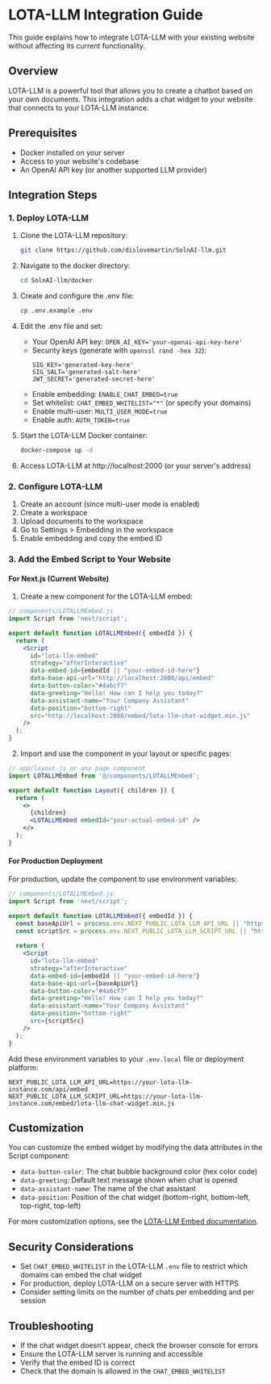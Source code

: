# LOTA-LLM Integration Guide

This guide explains how to integrate LOTA-LLM with your existing website without affecting its current functionality.

## Overview

LOTA-LLM is a powerful tool that allows you to create a chatbot based on your own documents. This integration adds a chat widget to your website that connects to your LOTA-LLM instance.

## Prerequisites

- Docker installed on your server
- Access to your website's codebase
- An OpenAI API key (or another supported LLM provider)

## Integration Steps

### 1. Deploy LOTA-LLM

1. Clone the LOTA-LLM repository:
   ```bash
   git clone https://github.com/dislovemartin/SolnAI-llm.git
   ```

2. Navigate to the docker directory:
   ```bash
   cd SolnAI-llm/docker
   ```

3. Create and configure the .env file:
   ```bash
   cp .env.example .env
   ```

4. Edit the .env file and set:
   - Your OpenAI API key: `OPEN_AI_KEY='your-openai-api-key-here'`
   - Security keys (generate with `openssl rand -hex 32`):
     ```
     SIG_KEY='generated-key-here'
     SIG_SALT='generated-salt-here'
     JWT_SECRET='generated-secret-here'
     ```
   - Enable embedding: `ENABLE_CHAT_EMBED=true`
   - Set whitelist: `CHAT_EMBED_WHITELIST="*"` (or specify your domains)
   - Enable multi-user: `MULTI_USER_MODE=true`
   - Enable auth: `AUTH_TOKEN=true`

5. Start the LOTA-LLM Docker container:
   ```bash
   docker-compose up -d
   ```

6. Access LOTA-LLM at http://localhost:2000 (or your server's address)

### 2. Configure LOTA-LLM

1. Create an account (since multi-user mode is enabled)
2. Create a workspace
3. Upload documents to the workspace
4. Go to Settings > Embedding in the workspace
5. Enable embedding and copy the embed ID

### 3. Add the Embed Script to Your Website

#### For Next.js (Current Website)

1. Create a new component for the LOTA-LLM embed:

```jsx
// components/LOTALLMEmbed.js
import Script from 'next/script';

export default function LOTALLMEmbed({ embedId }) {
  return (
    <Script
      id="lota-llm-embed"
      strategy="afterInteractive"
      data-embed-id={embedId || "your-embed-id-here"}
      data-base-api-url="http://localhost:2000/api/embed"
      data-button-color="#4a6cf7"
      data-greeting="Hello! How can I help you today?"
      data-assistant-name="Your Company Assistant"
      data-position="bottom-right"
      src="http://localhost:2000/embed/lota-llm-chat-widget.min.js"
    />
  );
}
```

2. Import and use the component in your layout or specific pages:

```jsx
// app/layout.js or any page component
import LOTALLMEmbed from '@/components/LOTALLMEmbed';

export default function Layout({ children }) {
  return (
    <>
      {children}
      <LOTALLMEmbed embedId="your-actual-embed-id" />
    </>
  );
}
```

#### For Production Deployment

For production, update the component to use environment variables:

```jsx
// components/LOTALLMEmbed.js
import Script from 'next/script';

export default function LOTALLMEmbed({ embedId }) {
  const baseApiUrl = process.env.NEXT_PUBLIC_LOTA_LLM_API_URL || "https://your-lota-llm-instance.com/api/embed";
  const scriptSrc = process.env.NEXT_PUBLIC_LOTA_LLM_SCRIPT_URL || "https://your-lota-llm-instance.com/embed/lota-llm-chat-widget.min.js";
  
  return (
    <Script
      id="lota-llm-embed"
      strategy="afterInteractive"
      data-embed-id={embedId || "your-embed-id-here"}
      data-base-api-url={baseApiUrl}
      data-button-color="#4a6cf7"
      data-greeting="Hello! How can I help you today?"
      data-assistant-name="Your Company Assistant"
      data-position="bottom-right"
      src={scriptSrc}
    />
  );
}
```

Add these environment variables to your `.env.local` file or deployment platform:

```
NEXT_PUBLIC_LOTA_LLM_API_URL=https://your-lota-llm-instance.com/api/embed
NEXT_PUBLIC_LOTA_LLM_SCRIPT_URL=https://your-lota-llm-instance.com/embed/lota-llm-chat-widget.min.js
```

## Customization

You can customize the embed widget by modifying the data attributes in the Script component:

- `data-button-color`: The chat bubble background color (hex color code)
- `data-greeting`: Default text message shown when chat is opened
- `data-assistant-name`: The name of the chat assistant
- `data-position`: Position of the chat widget (bottom-right, bottom-left, top-right, top-left)

For more customization options, see the [LOTA-LLM Embed documentation](https://github.com/dislovemartin/lota-llm-embed).

## Security Considerations

- Set `CHAT_EMBED_WHITELIST` in the LOTA-LLM `.env` file to restrict which domains can embed the chat widget
- For production, deploy LOTA-LLM on a secure server with HTTPS
- Consider setting limits on the number of chats per embedding and per session

## Troubleshooting

- If the chat widget doesn't appear, check the browser console for errors
- Ensure the LOTA-LLM server is running and accessible
- Verify that the embed ID is correct
- Check that the domain is allowed in the `CHAT_EMBED_WHITELIST` 